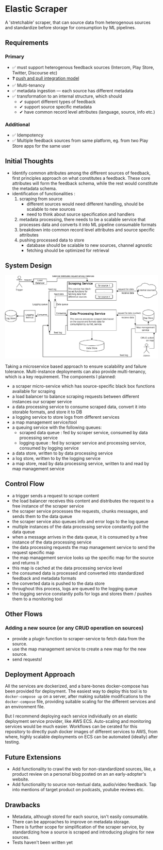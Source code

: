 # Elastic Scraper

A 'stretchable' scraper, that can source data from heterogenous sources and standardize before storage for consumption by ML pipelines.

## Requirements

### Primary

- ✅ must support heterogenous feedback sources (Intercom, Play Store, Twitter, Discourse etc)
- ❓ [push and pull integration model](https://resources.boomi.com/resources/home/push-vs-pull-avoid-misunderstandings-in-your-integration-efforts)
- ✅ Multi-tenancy
- ✅ metadata ingestion — each source has different metadata
- ✅ transformation to an internal structure, which should
    - ✔ support different types of feedback
    - ✔ support source specific metadata
    - ✔ have common record level attributes (language, source, info etc.)

### Additional

- ✅ Idempotency
- ✅ Multiple feedback sources from same platform, eg. from two Play Store apps for the same user

## Initial Thoughts
- Identify common attributes among the different sources of feedback, first principles approach on what constitutes a feedback. These core attributes will form the feedback schema, while the rest would constitute the metadata schema.
- identification of functionalities :
    1. scraping from source
        - different sources would need different handling, should be scalable to new sources
        - need to think about source specification and handlers
    2. metadata processing, there needs to be a scalable service that processes data and converts it into ML pipeline consumable formats
    3. breakdown into common record level attributes and source specific attributes
    4. pushing processed data to store
        - database should be scalable to new sources, channel agnostic
        - fetching should be optimized for retrieval

## System Design

![high-level-diagram](./resources/high-level-diagram.png)

Taking a microservice based approach to ensure scalability and failure tolerance. Multi-instance deployments can also provide multi-tenancy, which is a key requirement. The components I planned:

- a scraper micro-service which has source-specific black box functions available for scraping
- a load balancer to balance scraping requests between different instances our scraper service
- a data processing service to consume scraped data, convert it into storable formats, and store it to DB
- a logging service to store logs from different services
- a map management service/tool
- a queuing service with the following queues:
    - scraped data queue : fed by scraper service, consumed by data processing service
    - logging queue : fed by scraper service and processing service, consumed by logging service
- a data store, written to by data processing service
- a log store, written to by the logging service
- a map store, read by data processing service, written to and read by map management service

## Control Flow
- a trigger sends a request to scrape content 
- the load balancer receives this content and distributes the request to a free instance of the scraper service
- the scraper service processes the requests, chunks messages, and sends them to the data queue
- the scraper service also queues info and error logs to the log queue
- multiple instances of the data processing service constantly poll the data queue
- when a message arrives in the data queue, it is consumed by a free instance of the data processing service
- the data processing requests the map management service to send the request specific map
- the map management service looks up the specific map for the source and returns it
- this map is cached at the data processing service level 
- the consumed data is processed and converted into standardized feedback and metadata formats
- the converted data is pushed to the data store
- throughout this process, logs are queued to the logging queue
- the logging service constantly polls for logs and stores them / pushes them to a monitoring tool

## Other Flows

### Adding a new source (or any CRUD operation on sources)
- provide a plugin function to scraper-service to fetch data from the source.
- use the map management service to create a new map for the new source.
- send requests!

## Deployment Approach

All the services are dockerized, and a bare-bones docker-compose has been provided for deployment. The easiest way to deploy this tool is to `docker-compose up` on a server, after making suitable modifications to the `docker-compose` file, providing suitable scaling for the different services and an environment file.

But I recommend deploying each service individually on an elastic deployment service provider, like AWS ECS. Auto-scaling and monitoring services would be much easier. Workflows can be cerated for this repository to directly push docker images of different services to AWS, from where, highly scalable deployments on ECS can be automated (ideally) after testing.

## Future Extensions

- Add functionality to crawl the web for non-standardized sources, like, a product review on a personal blog posted on an an  early-adopter's website.
- Add functionality to source non-textual data, audio/video feedback. Tap into mentions of target product on podcasts, youtube reviews etc.

## Drawbacks

- Metadata, although stored for each source, isn't easily consumable. There can be approaches to improve on metadata storage.
- There is further scope for simplification of the scraper service, by standardizing how a source is scraped and introducing plugins for new sources.
- Tests haven't been written yet